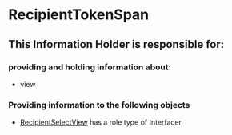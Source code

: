 # RecipientTokenSpan
## This Information Holder is responsible for:
### providing and holding information about: 
* view
### Providing information to the following objects 
* [RecipientSelectView](../Interfacers/RecipientSelectView.md) has a role type of Interfacer
